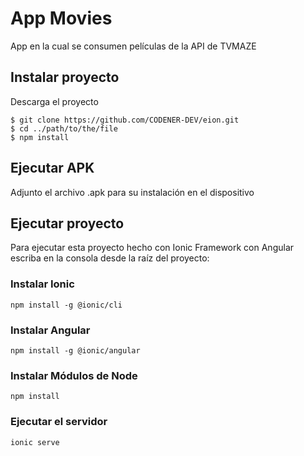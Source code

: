 # App Movies

App en la cual se consumen películas de la API de TVMAZE

## Instalar proyecto
Descarga el proyecto
```
$ git clone https://github.com/CODENER-DEV/eion.git
$ cd ../path/to/the/file
$ npm install
```

## Ejecutar APK
Adjunto el archivo .apk para su instalación en el dispositivo

## Ejecutar proyecto
Para ejecutar esta proyecto hecho con Ionic Framework con Angular escriba en la consola desde la raíz del proyecto:
### Instalar Ionic
```
npm install -g @ionic/cli
```
### Instalar Angular
```
npm install -g @ionic/angular
```
### Instalar Módulos de Node
```
npm install
```
### Ejecutar el servidor
```
ionic serve
```